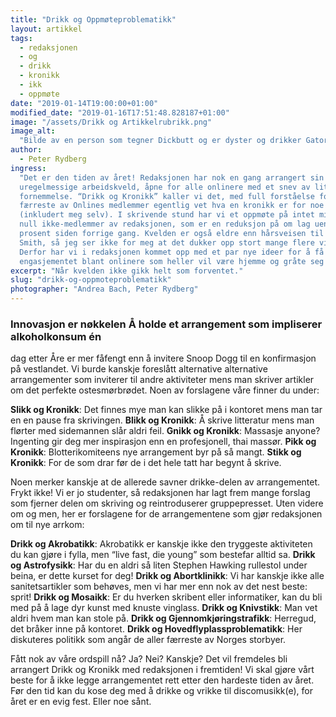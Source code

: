 ```yaml
---
title: "Drikk og Oppmøteproblematikk"
layout: artikkel
tags:
  - redaksjonen
  - og
  - drikk
  - kronikk
  - ikk
  - oppmøte
date: "2019-01-14T19:00:00+01:00"
modified_date: "2019-01-16T17:51:48.828187+01:00"
image: "/assets/Drikk og Artikkelrubrikk.png"
image_alt:
  "Bilde av en person som tegner Dickbutt og er dyster og drikker Gatorade"
author:
  - Peter Rydberg
ingress:
  "Det er den tiden av året! Redaksjonen har nok en gang arrangert sin svært
  uregelmessige arbeidskveld, åpne for alle onlinere med et snev av litterær
  fornemmelse. “Drikk og Kronikk” kaller vi det, med full forståelse for at de
  færreste av Onlines medlemmer egentlig vet hva en kronikk er for noe
  (inkludert meg selv). I skrivende stund har vi et oppmøte på intet mindre enn
  null ikke-medlemmer av redaksjonen, som er en reduksjon på om lag uendelig
  prosent siden forrige gang. Kvelden er også eldre enn hårsveisen til Will
  Smith, så jeg ser ikke for meg at det dukker opp stort mange flere videre.
  Derfor har vi i redaksjonen kommet opp med et par nye ideer for å få opp
  engasjementet blant onlinere som heller vil være hjemme og gråte seg til søvn."
excerpt: "Når kvelden ikke gikk helt som forventet."
slug: "drikk-og-oppmoteproblematikk"
photographer: "Andrea Bach, Peter Rydberg"
---
```


### Innovasjon er nøkkelen Å holde et arrangement som impliserer alkoholkonsum én

dag etter Åre er mer fåfengt enn å invitere Snoop Dogg til en konfirmasjon på
vestlandet. Vi burde kanskje foreslått alternative alternative arrangementer som
inviterer til andre aktiviteter mens man skriver artikler om det perfekte
ostesmørbrødet. Noen av forslagene våre finner du under:

**Slikk og Kronikk**: Det finnes mye man kan slikke på i kontoret mens man tar
en en pause fra skrivingen. **Blikk og Kronikk**: Å skrive litteratur mens man
flørter med sidemannen slår aldri feil. **Gnikk og Kronikk**: Massasje anyone?
Ingenting gir deg mer inspirasjon enn en profesjonell, thai massør. **Pikk og
Kronikk**: Blotterikomiteens nye arrangement byr på så mangt. **Stikk og
Kronikk**: For de som drar før de i det hele tatt har begynt å skrive.

Noen merker kanskje at de allerede savner drikke-delen av arrangementet. Frykt
ikke! Vi er jo studenter, så redaksjonen har lagt frem mange forslag som fjerner
delen om skriving og reintroduserer gruppepresset. Uten videre om og men, her er
forslagene for de arrangementene som gjør redaksjonen om til nye arrkom:

**Drikk og Akrobatikk**: Akrobatikk er kanskje ikke den tryggeste aktiviteten du
kan gjøre i fylla, men “live fast, die young” som bestefar alltid sa. **Drikk og
Astrofysikk**: Har du en aldri så liten Stephen Hawking rullestol under beina,
er dette kurset for deg! **Drikk og Abortklinikk**: Vi har kanskje ikke alle
sanitetsartikler som behøves, men vi har mer enn nok av det nest beste: sprit!
**Drikk og Mosaikk**: Er du hverken skribent eller informatiker, kan du bli med
på å lage dyr kunst med knuste vinglass. **Drikk og Knivstikk**: Man vet aldri
hvem man kan stole på. **Drikk og Gjennomkjøringstrafikk**: Herregud, det bråker
inne på kontoret. **Drikk og Hovedflyplassproblematikk**: Her diskuteres
politikk som angår de aller færreste av Norges storbyer.

Fått nok av våre ordspill nå? Ja? Nei? Kanskje? Det vil fremdeles bli arrangert
Drikk og Kronikk med redaksjonen i fremtiden! Vi skal gjøre vårt beste for å
ikke legge arrangementet rett etter den hardeste tiden av året. Før den tid kan
du kose deg med å drikke og vrikke til discomusikk(e), for året er en evig fest.
Eller noe sånt.
